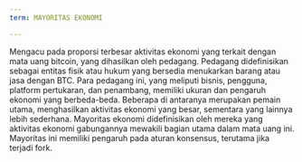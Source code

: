 ```yaml
---
term: MAYORITAS EKONOMI

---
```

Mengacu pada proporsi terbesar aktivitas ekonomi yang terkait dengan mata uang bitcoin, yang dihasilkan oleh pedagang. Pedagang didefinisikan sebagai entitas fisik atau hukum yang bersedia menukarkan barang atau jasa dengan BTC. Para pedagang ini, yang meliputi bisnis, pengguna, platform pertukaran, dan penambang, memiliki ukuran dan pengaruh ekonomi yang berbeda-beda. Beberapa di antaranya merupakan pemain utama, menghasilkan aktivitas ekonomi yang besar, sementara yang lainnya lebih sederhana. Mayoritas ekonomi didefinisikan oleh mereka yang aktivitas ekonomi gabungannya mewakili bagian utama dalam mata uang ini. Mayoritas ini memiliki pengaruh pada aturan konsensus, terutama jika terjadi fork.